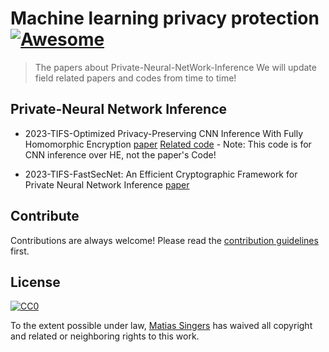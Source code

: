 # Machine learning privacy protection  [![Awesome](https://cdn.jsdelivr.net/gh/sindresorhus/awesome@d7305f38d29fed78fa85652e3a63e154dd8e8829/media/badge.svg)](https://github.com/Chenytstu/Private-Neural-NetWork-Inference)
> The papers about Private-Neural-NetWork-Inference
We will update field related papers and codes from time to time!

## Private-Neural Network Inference

- 2023-TIFS-Optimized Privacy-Preserving CNN Inference With Fully Homomorphic Encryption
  [paper](https://ieeexplore.ieee.org/abstract/document/10089847) 
  [Related code](https://github.com/yamanalab/PP-CNN) - Note: This code is for CNN inference over HE, not the paper's Code!

- 2023-TIFS-FastSecNet: An Efficient Cryptographic Framework for Private Neural Network Inference
  [paper](https://ieeexplore.ieee.org/abstract/document/10081492/metrics#metrics)

## Contribute

Contributions are always welcome!
Please read the [contribution guidelines](contributing.md) first.

## License

[![CC0](https://licensebuttons.net/p/zero/1.0/88x31.png)](https://creativecommons.org/publicdomain/zero/1.0/)

To the extent possible under law, [Matias Singers](https://mts.io) has waived all copyright and related or neighboring rights to this work.
